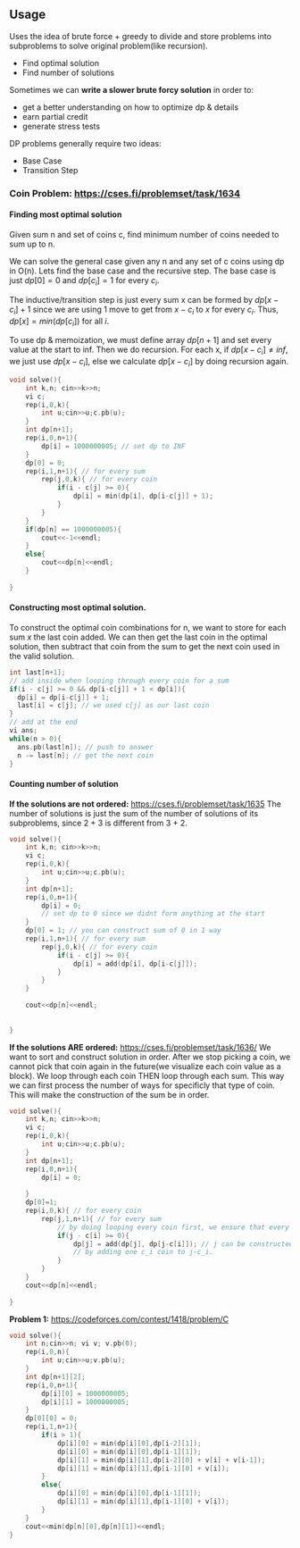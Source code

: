 ## Usage
Uses the idea of brute force + greedy to divide and store problems into subproblems to solve original problem(like recursion).
- Find optimal solution
- Find number of solutions

Sometimes we can **write a slower brute forcy solution** in order to:
- get a better understanding on how to optimize dp & details
- earn partial credit
- generate stress tests

DP problems generally require two ideas:
- Base Case
- Transition Step

### Coin Problem: https://cses.fi/problemset/task/1634
#### Finding most optimal solution
Given sum n and set of coins c, find minimum number of coins needed to sum up to n.

We can solve the general case given any n and any set of c coins using dp in O(n). Lets find the base case and the recursive step. The base case is just $dp[0] = 0$ and $dp[c_i] = 1$ for every $c_i$. 

The inductive/transition step is just every sum x can be formed by $dp[x - c_i] + 1$ since we are using 1 move to get from $x-c_i$ to $x$ for every $c_i$. Thus, $dp[x] = min(dp[c_i])$ for all $i$. 

To use dp & memoization, we must define array $dp[n+1]$ and set every value at the start to inf. Then we do recursion. For each x, if $dp[x-c_i] \neq inf$, we just use $dp[x-c_i]$, else we calculate $dp[x-c_i]$ by doing recursion again.
```cpp
void solve(){
    int k,n; cin>>k>>n;
    vi c;
    rep(i,0,k){
        int u;cin>>u;c.pb(u);
    }
    int dp[n+1];
    rep(i,0,n+1){
        dp[i] = 1000000005; // set dp to INF
    }
    dp[0] = 0;
    rep(i,1,n+1){ // for every sum
        rep(j,0,k){ // for every coin
            if(i - c[j] >= 0){
                dp[i] = min(dp[i], dp[i-c[j]] + 1);
            }
        }
    }
    if(dp[n] == 1000000005){
        cout<<-1<<endl;
    }
    else{
        cout<<dp[n]<<endl;
    }
       
}

```
#### Constructing most optimal solution. 
To construct the optimal coin combinations for n, we want to store for each sum $x$ the last coin added. We can then get the last coin in the optimal solution, then subtract that coin from the sum to get the next coin used in the valid solution. 
```cpp
int last[n+1];
// add inside when looping through every coin for a sum
if(i - c[j] >= 0 && dp[i-c[j]] + 1 < dp[i]){
  dp[i] = dp[i-c[j]] + 1;
  last[i] = c[j]; // we used c[j] as our last coin
}
// add at the end
vi ans;
while(n > 0){
  ans.pb(last[n]); // push to answer
  n -= last[n]; // get the next coin
}
```
#### Counting number of solution
**If the solutions are not ordered:** https://cses.fi/problemset/task/1635
The number of solutions is just the sum of the number of solutions of its subproblems, since 2 + 3 is different from 3 + 2.
```cpp
void solve(){
    int k,n; cin>>k>>n;
    vi c;
    rep(i,0,k){
        int u;cin>>u;c.pb(u);
    }
    int dp[n+1];
    rep(i,0,n+1){
        dp[i] = 0; 
        // set dp to 0 since we didnt form anything at the start
    }
    dp[0] = 1; // you can construct sum of 0 in 1 way
    rep(i,1,n+1){ // for every sum
        rep(j,0,k){ // for every coin
            if(i - c[j] >= 0){
                dp[i] = add(dp[i], dp[i-c[j]]);
            }
        }
    }
   
    cout<<dp[n]<<endl;
    
       
}
```
**If the solutions ARE ordered:** https://cses.fi/problemset/task/1636/
We want to sort and construct solution in order. After we stop picking a coin, we cannot pick that coin again in the future(we visualize each coin value as a block). We loop through each coin THEN loop through each sum. This way we can first process the number of ways for specificly that type of coin. This will make the construction of the sum be in order.
```cpp
void solve(){
    int k,n; cin>>k>>n;
    vi c;
    rep(i,0,k){
        int u;cin>>u;c.pb(u);
    }
    int dp[n+1];
    rep(i,0,n+1){
        dp[i] = 0;
        
    }
    dp[0]=1;
    rep(i,0,k){ // for every coin
        rep(j,1,n+1){ // for every sum
            // by doing looping every coin first, we ensure that every coin stays together in one block when constructing sum
            if(j - c[i] >= 0){
                dp[j] = add(dp[j], dp[j-c[i]]); // j can be constructed using all previous coins c_0...c_i
                // by adding one c_i coin to j-c_i.
            }
        }
    }
    cout<<dp[n]<<endl;
       
}
```
**Problem 1:** https://codeforces.com/contest/1418/problem/C
```cpp
void solve(){
    int n;cin>>n; vi v; v.pb(0);
    rep(i,0,n){
        int u;cin>>u;v.pb(u);
    }
    int dp[n+1][2];
    rep(i,0,n+1){
        dp[i][0] = 1000000005;
        dp[i][1] = 1000000005;
    }
    dp[0][0] = 0;
    rep(i,1,n+1){
        if(i > 1){
            dp[i][0] = min(dp[i][0],dp[i-2][1]);
            dp[i][0] = min(dp[i][0],dp[i-1][1]);
            dp[i][1] = min(dp[i][1],dp[i-2][0] + v[i] + v[i-1]);   
            dp[i][1] = min(dp[i][1],dp[i-1][0] + v[i]);   
        }
        else{
            dp[i][0] = min(dp[i][0],dp[i-1][1]);
            dp[i][1] = min(dp[i][1],dp[i-1][0] + v[i]);   
        }
    }
    cout<<min(dp[n][0],dp[n][1])<<endl;
}
```
